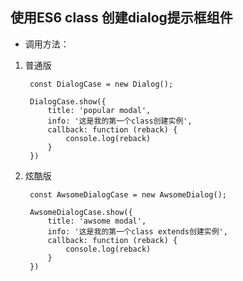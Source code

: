 ## 使用ES6 class 创建dialog提示框组件

* 调用方法：

1. 普通版

		const DialogCase = new Dialog();

        DialogCase.show({
            title: 'popular modal',
            info: '这是我的第一个class创建实例',
            callback: function (reback) {
                console.log(reback)
            }
        })

2. 炫酷版

        const AwsomeDialogCase = new AwsomeDialog();

        AwsomeDialogCase.show({
            title: 'awsome modal',
            info: '这是我的第一个class extends创建实例',
            callback: function (reback) {
                console.log(reback)
            }
        })